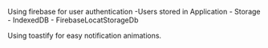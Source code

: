 Using firebase for user authentication
-Users stored in Application - Storage - IndexedDB - FirebaseLocatStorageDb

Using toastify for easy notification animations.
